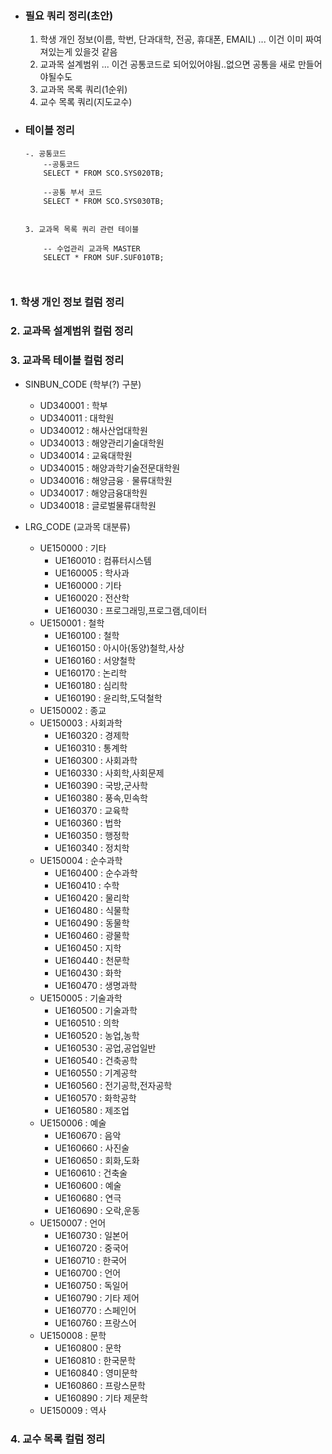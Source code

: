 
- ### 필요 쿼리 정리(초안)
	1. 학생 개인 정보(이름, 학번, 단과대학, 전공, 휴대폰, EMAIL) ... 이건 이미 짜여져있는게 있을것 같음
	2. 교과목 설계범위 ... 이건 공통코드로 되어있어야됨..없으면 공통을 새로 만들어야될수도
	3. 교과목 목록 쿼리(1순위)
	4. 교수 목록 쿼리(지도교수)


- ### 테이블 정리
	```
	-. 공통코드
		--공통코드  
		SELECT * FROM SCO.SYS020TB;
	
		--공통 부서 코드  
		SELECT * FROM SCO.SYS030TB;


	3. 교과목 목록 쿼리 관련 테이블

		-- 수업관리 교과목 MASTER
		SELECT * FROM SUF.SUF010TB;

		

	```

### 1. 학생 개인 정보 컬럼 정리

### 2. 교과목 설계범위 컬럼 정리

### 3. 교과목 테이블 컬럼 정리
- SINBUN_CODE  (학부(?) 구분)
	- UD340001 : 학부  
	- UD340011 : 대학원  
	- UD340012 : 해사산업대학원  
	- UD340013 : 해양관리기술대학원  
	- UD340014 : 교육대학원  
	- UD340015 : 해양과학기술전문대학원  
	- UD340016 : 해양금융ㆍ물류대학원  
	- UD340017 : 해양금융대학원  
	- UD340018 : 글로벌물류대학원

- LRG_CODE  (교과목 대분류)
	- UE150000 : 기타  
		- UE160010 : 컴퓨터시스템
		- UE160005 : 학사과
		- UE160000 : 기타
		- UE160020 : 전산학
		- UE160030 : 프로그래밍,프로그램,데이터
	- UE150001 : 철학  
		- UE160100 : 철학
		- UE160150 : 아시아(동양)철학,사상
		- UE160160 : 서양철학
		- UE160170 : 논리학
		- UE160180 : 심리학
		- UE160190 : 윤리학,도덕철학
	- UE150002 : 종교  
	- UE150003 : 사회과학  
		- UE160320 : 경제학
		- UE160310 : 통계학
		- UE160300 : 사회과학
		- UE160330 : 사회학,사회문제
		- UE160390 : 국방,군사학
		- UE160380 : 풍속,민속학
		- UE160370 : 교육학
		- UE160360 : 법학
		- UE160350 : 행정학
		- UE160340 : 정치학
	- UE150004 : 순수과학  
		- UE160400 : 순수과학
		- UE160410 : 수학
		- UE160420 : 물리학
		- UE160480 : 식물학
		- UE160490 : 동물학
		- UE160460 : 광물학
		- UE160450 : 지학
		- UE160440 : 천문학
		- UE160430 : 화학
		- UE160470 : 생명과학
	- UE150005 : 기술과학  
		- UE160500 : 기술과학
		- UE160510 : 의학
		- UE160520 : 농업,농학
		- UE160530 : 공업,공업일반
		- UE160540 : 건축공학
		- UE160550 : 기계공학
		- UE160560 : 전기공학,전자공학
		- UE160570 : 화학공학
		- UE160580 : 제조업
	- UE150006 : 예술  
		- UE160670 : 음악
		- UE160660 : 사진술
		- UE160650 : 회화,도화
		- UE160610 : 건축술
		- UE160600 : 예술
		- UE160680 : 연극
		- UE160690 : 오락,운동
	- UE150007 : 언어  
		- UE160730 : 일본어
		- UE160720 : 중국어
		- UE160710 : 한국어
		- UE160700 : 언어
		- UE160750 : 독일어
		- UE160790 : 기타 제어
		- UE160770 : 스페인어
		- UE160760 : 프랑스어
	- UE150008 : 문학  
		- UE160800 : 문학
		- UE160810 : 한국문학
		- UE160840 : 영미문학
		- UE160860 : 프랑스문학
		- UE160890 : 기타 제문학
	- UE150009 : 역사

### 4. 교수 목록 컬럼 정리
